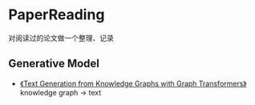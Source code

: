 # PaperReading
对阅读过的论文做一个整理、记录
## Generative Model
- [《Text Generation from Knowledge Graphs with Graph Transformers》](../master/notes/TextFromKG.md)
  knowledge graph -> text

